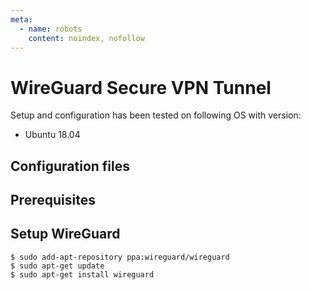 ```yaml
---
meta:
  - name: robots
    content: noindex, nofollow
---
```


# WireGuard Secure VPN Tunnel

Setup and configuration has been tested on following OS with version:

* Ubuntu 18.04

## Configuration files

## Prerequisites

## Setup WireGuard

    $ sudo add-apt-repository ppa:wireguard/wireguard
    $ sudo apt-get update
    $ sudo apt-get install wireguard
